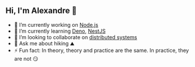 ## Hi, I'm Alexandre 👋

- 🔭 I’m currently working on [Node.js](https://nodejs.org/)
- 🌱 I’m currently learning [Deno](https://deno.com/), [NestJS](https://nestjs.com/)
- 🤝 I’m looking to collaborate on [distributed systems](https://en.wikipedia.org/wiki/Distributed_computing)
- 💬 Ask me about hiking ⛰️
- ⚡ Fun fact: In theory, theory and practice are the same. In practice, they are not 😏

<!--
**alexandremaz/alexandremaz** is a ✨ _special_ ✨ repository because its `README.md` (this file) appears on your GitHub profile.

Here are some ideas to get you started:

- 🔭 I’m currently working on ...
- 🌱 I’m currently learning ...
- 👯 I’m looking to collaborate on ...
- 🤔 I’m looking for help with ...
- 💬 Ask me about ...
- 📫 How to reach me: ...
- 😄 Pronouns: ...
- ⚡ Fun fact: ...
-->

